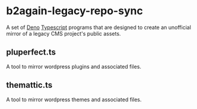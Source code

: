 # b2again-legacy-repo-sync

A set of [Deno](https://docs.deno.com/)
[Typescript](https://www.typescriptlang.org/docs/handbook/intro.html) programs that are
designed to create an unofficial mirror of a legacy CMS project's
public assets.

## pluperfect.ts

A tool to mirror wordpress plugins and associated files.

## themattic.ts

A tool to mirror wordpress themes and associated files.
